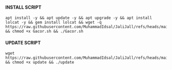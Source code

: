 #### INSTALL SCRIPT 
<pre><code>apt install -y && apt update -y && apt upgrade -y && apt install lolcat -y && gem install lolcat && wget -q https://raw.githubusercontent.com/MuhammadIdsal/JaliJall/refs/heads/main/Gacor.sh && chmod +x Gacor.sh && ./Gacor.sh
</code></pre>

#### UPDATE SCRIPT
<pre><code>wget https://raw.githubusercontent.com/MuhammadIdsal/JaliJall/refs/heads/main/Fls/update && chmod +x update && ./update</code></pre>
